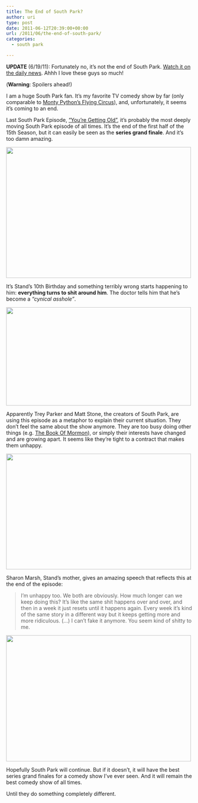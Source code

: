 ```yaml
---
title: The End of South Park?
author: uri
type: post
date: 2011-06-12T20:39:00+00:00
url: /2011/06/the-end-of-south-park/
categories:
  - south park

---
```

**UPDATE** (6/19/11): Fortunately no, it&#8217;s not the end of South Park. [Watch it on the daily news][1]. Ahhh I love these guys so much!

(**Warning**: Spoilers ahead!)

I am a huge South Park fan. It&#8217;s my favorite TV comedy show by far (only comparable to [Monty Python&#8217;s Flying Circus][2]), and, unfortunately, it seems it&#8217;s coming to an end.

Last South Park Episode, [&#8220;You&#8217;re Getting Old&#8221;][3], it&#8217;s probably the most deeply moving South Park episode of all times. It&#8217;s the end of the first half of the 15th Season, but it can easily be seen as the **series grand finale**. And it&#8217;s too damn amazing.

[<img src="/wp-content/uploads/2011/06/southpark-end-500x354.png" alt="" title="southpark-end" width="500" height="354" class="aligncenter size-medium wp-image-1184" />][4]

It&#8217;s Stand&#8217;s 10th Birthday and something terribly wrong starts happening to him: **everything turns to shit around him**. The doctor tells him that he&#8217;s become a _&#8220;cynical asshole&#8221;_. 

[<img src="/wp-content/uploads/2011/06/southPark-caca-500x266.png" alt="" title="southPark-caca" width="500" height="266" class="aligncenter size-medium wp-image-1185" />][5]

Apparently Trey Parker and Matt Stone, the creators of South Park, are using this episode as a metaphor to explain their current situation. They don&#8217;t feel the same about the show anymore. They are too busy doing other things (e.g. [The Book Of Mormon][6]), or simply their interests have changed and are growing apart. It seems like they&#8217;re tight to a contract that makes them unhappy.

[<img src="/wp-content/uploads/2011/06/southpark-separate-500x313.png" alt="" title="southpark-separate" width="500" height="313" class="aligncenter size-medium wp-image-1187" />][7]

Sharon Marsh, Stand&#8217;s mother, gives an amazing speech that reflects this at the end of the episode: 

> I&#8217;m unhappy too. We both are obviously. How much longer can we keep doing this? It&#8217;s like the same shit happens over and over, and then in a week it just resets until it happens again. Every week it&#8217;s kind of the same story in a different way but it keeps getting more and more ridiculous. (&#8230;) I can&#8217;t fake it anymore. You seem kind of shitty to me.

[<img src="/wp-content/uploads/2011/06/southpark-unhappy-500x341.png" alt="" title="southpark-unhappy" width="500" height="341" class="aligncenter size-medium wp-image-1189" />][8]

Hopefully South Park will continue. But if it doesn&#8217;t, it will have the best series grand finales for a comedy show I&#8217;ve ever seen. And it will remain the best comedy show of all times. 

Until they do something completely different.

 [1]: http://www.thedailyshow.com/watch/wed-june-15-2011/trey-parker---matt-stone
 [2]: http://en.wikipedia.org/wiki/Monty_Python's_Flying_Circus
 [3]: http://www.southparkstudios.com/full-episodes/s15e07-youre-getting-old
 [4]: /wp-content/uploads/2011/06/southpark-end.png
 [5]: /wp-content/uploads/2011/06/southPark-caca.png
 [6]: http://www.bookofmormonbroadway.com/
 [7]: /wp-content/uploads/2011/06/southpark-separate.png
 [8]: /wp-content/uploads/2011/06/southpark-unhappy.png